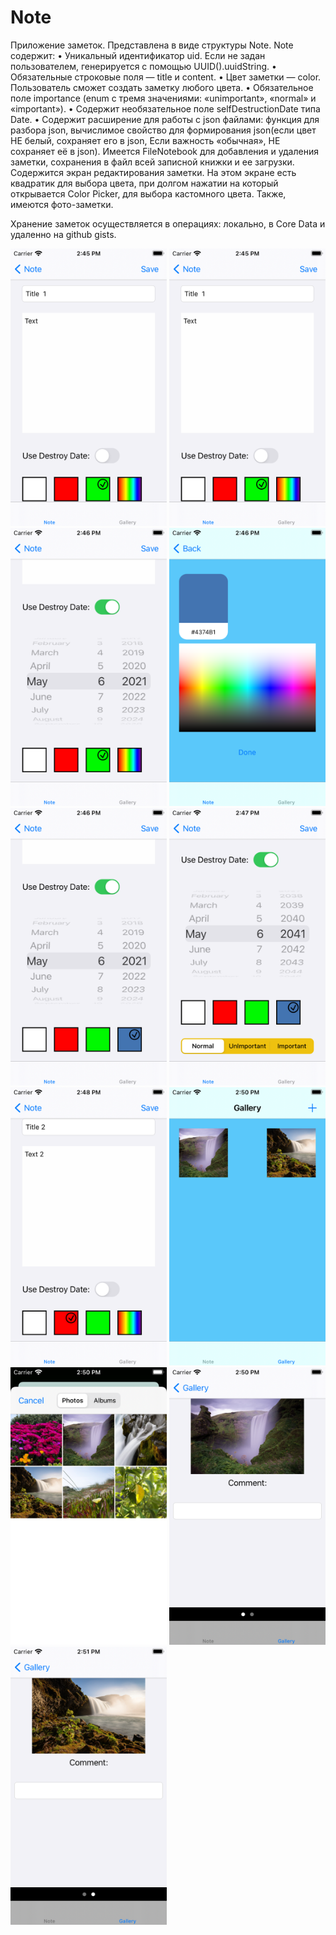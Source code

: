 # Note
Приложение заметок. Представлена в виде структуры Note. Note содержит:
• Уникальный идентификатор uid. Если не задан пользователем, генерируется с помощью UUID().uuidString.
• Обязательные строковые поля — title и content.
• Цвет заметки — color. Пользователь сможет создать заметку любого цвета.
• Обязательное поле importance (enum с тремя значениями: «unimportant», «normal» и «important»).
• Содержит необязательное поле selfDestructionDate типа Date.
• Содержит расширение для работы с json файлами: функция для разбора json,
вычислимое свойство для формирования json(если цвет НЕ белый, сохраняет его в json, Если важность «обычная», НЕ сохраняет её в json).
Имеется FileNotebook для добавления и удаления заметки, сохранения в файл всей записной книжки и ее загрузки.
Содержится экран редактирования заметки. На этом экране есть квадратик для выбора цвета,
при долгом нажатии на который открывается Color Picker, для выбора кастомного цвета.
Также, имеются фото-заметки.

Хранение заметок осуществляется в операциях: локально, в Core Data и удаленно на github gists.

<img src="NoteScreen/screen1.png" width="250">
<img src="NoteScreen/screen2.png" width="250">
<img src="NoteScreen/screen3.png" width="250">
<img src="NoteScreen/screen4.png" width="250">
<img src="NoteScreen/screen5.png" width="250">
<img src="NoteScreen/screen6.png" width="250">
<img src="NoteScreen/screen7.png" width="250">
<img src="NoteScreen/screen8.png" width="250">
<img src="NoteScreen/screen9.png" width="250">
<img src="NoteScreen/screen10.png" width="250">
<img src="NoteScreen/screen11.png" width="250">


